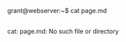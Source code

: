 <span id="a">grant@webserver</span>:<span id="c">~</span>$ cat page.md<br/><br/>
<p>cat: page.md: No such file or directory</p>
